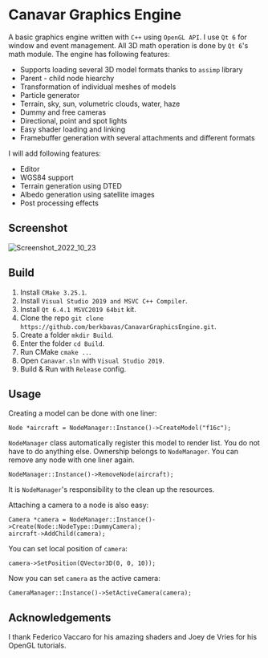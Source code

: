 # Canavar Graphics Engine

A basic graphics engine written with `C++` using `OpenGL API`.
I use `Qt 6` for window and event management.
All 3D math operation is done by `Qt 6`'s math module.
The engine has following features:
- Supports loading several 3D model formats thanks to `assimp` library
- Parent - child node hiearchy
- Transformation of individual meshes of models
- Particle generator
- Terrain, sky, sun, volumetric clouds, water, haze
- Dummy and free cameras
- Directional, point and spot lights
- Easy shader loading and linking
- Framebuffer generation with several attachments and different formats 

I will add following features:
- Editor
- WGS84 support
- Terrain generation using DTED
- Albedo generation using satellite images
- Post processing effects

## Screenshot
![Screenshot_2022_10_23](https://user-images.githubusercontent.com/53399385/210186793-719e9705-a4c3-439a-89b6-d2181f6b91d7.png)

## Build
1) Install `CMake 3.25.1`.
2) Install `Visual Studio 2019 and MSVC C++ Compiler`.
3) Install `Qt 6.4.1 MSVC2019 64bit` kit.
4) Clone the repo `git clone https://github.com/berkbavas/CanavarGraphicsEngine.git`.
5) Create a folder `mkdir Build`.
6) Enter the folder `cd Build`.
7) Run CMake `cmake ..`.
8) Open `Canavar.sln` with `Visual Studio 2019`.
9) Build & Run with `Release` config.

## Usage
Creating a model can be done with one liner:
```
Node *aircraft = NodeManager::Instance()->CreateModel("f16c");
```
`NodeManager` class automatically register this model to render list. You do not have to do anything else.
Ownership belongs to `NodeManager`. You can remove any node with one liner again.
```
NodeManager::Instance()->RemoveNode(aircraft);
```
It is `NodeManager`'s responsibility to the clean up the resources.

Attaching a camera to a node is also easy:
```
Camera *camera = NodeManager::Instance()->Create(Node::NodeType::DummyCamera);
aircraft->AddChild(camera);
```
You can set local position of `camera`:

```
camera->SetPosition(QVector3D(0, 0, 10));
```
Now you can set `camera` as the active camera:

```
CameraManager::Instance()->SetActiveCamera(camera);
```

## Acknowledgements
I thank Federico Vaccaro for his amazing shaders and Joey de Vries for his OpenGL tutorials.
